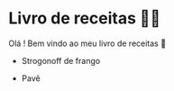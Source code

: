 # Livro de receitas  :man_cook:

Olá ! Bem vindo ao meu livro de receitas :wave:

- Strogonoff de frango

- Pavê
